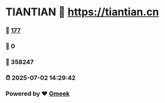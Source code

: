 # TIANTIAN :link: https://tiantian.cn 
### :page_facing_up: [177](https://tiantian.cn/tag.html) 
### :speech_balloon: 0 
### :hibiscus: 358247 
### :alarm_clock: 2025-07-02 14:29:42 
### Powered by :heart: [Gmeek](https://github.com/Meekdai/Gmeek)
